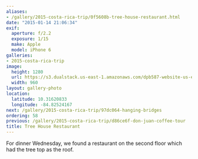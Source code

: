 ```yaml
---
aliases:
- /gallery/2015-costa-rica-trip/0f5608b-tree-house-restaurant.html
date: "2015-01-14 21:06:34"
exif:
  aperture: f/2.2
  exposure: 1/15
  make: Apple
  model: iPhone 6
galleries:
- 2015-costa-rica-trip
image:
  height: 1280
  url: https://s3.dualstack.us-east-1.amazonaws.com/dpb587-website-us-east-1/asset/gallery/2015-costa-rica-trip/0f5608b-tree-house-restaurant~1280.jpg
  width: 960
layout: gallery-photo
location:
  latitude: 10.31620833
  longitude: -84.82524167
next: /gallery/2015-costa-rica-trip/97dc064-hanging-bridges
ordering: 58
previous: /gallery/2015-costa-rica-trip/d86ce6f-don-juan-coffee-tour
title: Tree House Restaurant
---
```


For dinner Wednesday, we found a restaurant on the second floor which had the tree top as the roof.
